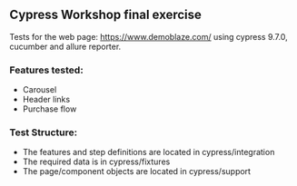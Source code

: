 ## Cypress Workshop final exercise

Tests for the web page: https://www.demoblaze.com/ using cypress 9.7.0, cucumber and allure reporter.

### Features tested:
* Carousel
* Header links
* Purchase flow

### Test Structure:
* The features and step definitions are located in cypress/integration
* The required data is in cypress/fixtures
* The page/component objects are located in cypress/support
